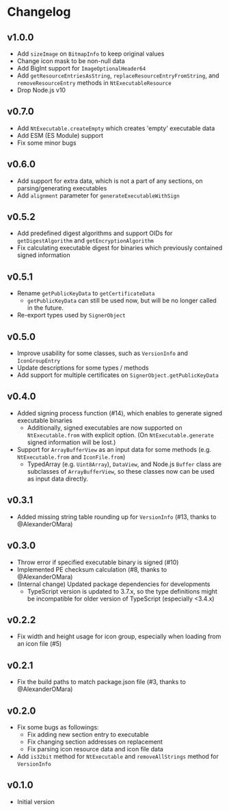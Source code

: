 # Changelog

## v1.0.0

- Add `sizeImage` on `BitmapInfo` to keep original values
- Change icon mask to be non-null data
- Add BigInt support for `ImageOptionalHeader64`
- Add `getResourceEntriesAsString`, `replaceResourceEntryFromString`, and `removeResourceEntry` methods in `NtExecutableResource`
- Drop Node.js v10

## v0.7.0

- Add `NtExecutable.createEmpty` which creates 'empty' executable data
- Add ESM (ES Module) support
- Fix some minor bugs

## v0.6.0

- Add support for extra data, which is not a part of any sections, on parsing/generating executables
- Add `alignment` parameter for `generateExecutableWithSign`

## v0.5.2

- Add predefined digest algorithms and support OIDs for `getDigestAlgorithm` and `getEncryptionAlgorithm`
- Fix calculating executable digest for binaries which previously contained signed information

## v0.5.1

- Rename `getPublicKeyData` to `getCertificateData`
  - `getPublicKeyData` can still be used now, but will be no longer called in the future.
- Re-export types used by `SignerObject`

## v0.5.0

- Improve usability for some classes, such as `VersionInfo` and `IconGroupEntry`
- Update descriptions for some types / methods
- Add support for multiple certificates on `SignerObject.getPublicKeyData`

## v0.4.0

- Added signing process function (#14), which enables to generate signed executable binaries
  - Additionally, signed executables are now supported on `NtExecutable.from` with explicit option. (On `NtExecutable.generate` signed information will be lost.)
- Support for `ArrayBufferView` as an input data for some methods (e.g. `NtExecutable.from` and `IconFile.from`)
  - TypedArray (e.g. `Uint8Array`), `DataView`, and Node.js `Buffer` class are subclasses of `ArrayBufferView`, so these classes now can be used as input data directly.

## v0.3.1

- Added missing string table rounding up for `VersionInfo` (#13, thanks to @AlexanderOMara)

## v0.3.0

- Throw error if specified executable binary is signed (#10)
- Implemented PE checksum calculation (#8, thanks to @AlexanderOMara)
- (Internal change) Updated package dependencies for developments
  - TypeScript version is updated to 3.7.x, so the type definitions might be incompatible for older version of TypeScript (especially <3.4.x)

## v0.2.2

- Fix width and height usage for icon group, especially when loading from an icon file (#5)

## v0.2.1

- Fix the build paths to match package.json file (#3, thanks to @AlexanderOMara)

## v0.2.0

- Fix some bugs as followings:
  - Fix adding new section entry to executable
  - Fix changing section addresses on replacement
  - Fix parsing icon resource data and icon file data
- Add `is32bit` method for `NtExecutable` and `removeAllStrings` method for `VersionInfo`

## v0.1.0

- Initial version
